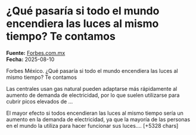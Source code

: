 # ¿Qué pasaría si todo el mundo encendiera las luces al mismo tiempo? Te contamos

**Fuente:** [Forbes.com.mx](https://forbes.com.mx/que-pasaria-si-todo-el-mundo-encendiera-las-luces-al-mismo-tiempo-te-contamos/)  
**Fecha:** 2025-08-10

Forbes México.
 ¿Qué pasaría si todo el mundo encendiera las luces al mismo tiempo? Te contamos

Las centrales usan gas natural pueden adaptarse más rápidamente al aumento de demanda de electricidad, por lo que suelen utilizarse para cubrir picos elevados de …

El mayor efecto si todos encendieran las luces al mismo tiempo sería un aumento en la demanda de electricidad, ya que la mayoría de las personas en el mundo la utiliza para hacer funcionar sus luces.… [+5328 chars]
